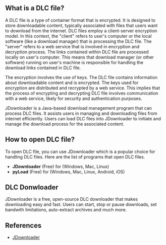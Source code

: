 ## What is a DLC file?

A DLC file is a type of container format that is encrypted. It is designed to store downloadable content, typically associated with files that users want to download from the internet. DLC files employ a client-server encryption model. In this context, the "client" refers to user's computer or the local software (like a download manager) that is processing the DLC file. The "server" refers to a web service that is involved in encryption and decryption process. The links contained within DLC file are processed locally on user's computer. This means that download manager (or other software) running on user's machine is responsible for handling the download links contained in DLC file.

The encryption involves the use of keys. The DLC file contains information about downloadable content and is encrypted. The keys used for encryption are distributed and recrypted by a web service. This implies that the process of encrypting and decrypting DLC file involves communication with a web service, likely for security and authentication purposes.

JDownloader is a Java-based download management program that can process DLC files. It assists users in managing and downloading files from internet efficiently. Users can load DLC files into JDownloader to initiate and manage the download process for the associated content.

## How to open DLC file?

To open DLC file, you can use JDownloader which is a popular choice for handling DLC files. Here are the list of programs that open DLC files.

- **JDownloader** (Free) for (Windows, Mac, Linux)
- **pyLoad** (Free) for (Windows, Mac, Linux, Android, iOS)

## DLC Donwloader

JDownloader is a free, open-source DLC downloader that makes downloading easy and fast. Users can start, stop or pause downloads, set bandwith limitations, auto-extract archives and much more.

## References
* [JDownloader](https://en.wikipedia.org/wiki/JDownloader)
